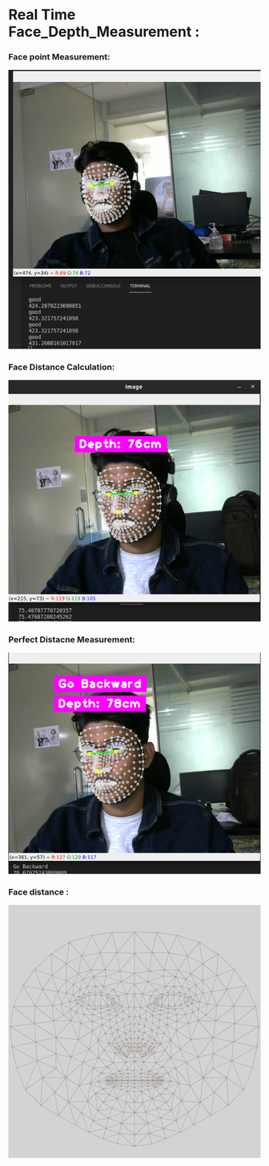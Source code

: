 # Real Time Face_Depth_Measurement :

### Face point Measurement:
![Screenshot](test.png)
### Face Distance Calculation:
![Screenshot](test2.png)
### Perfect Distacne Measurement:
![Screenshot](test3.png)
### Face distance :
![Screenshot](canonical_face_model_uv_visualization.png)
